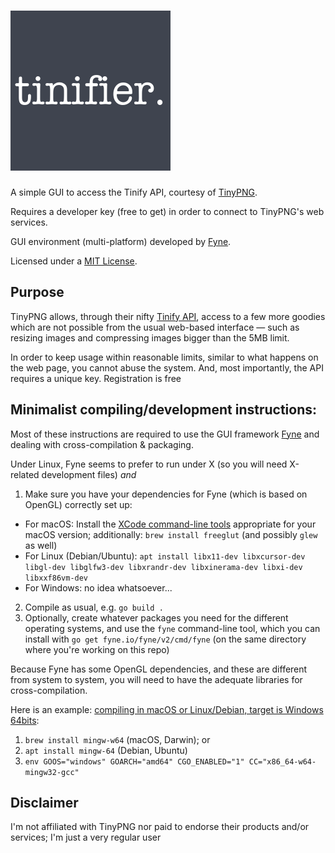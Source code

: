 # ![tinifier.](assets/tinifier-logo.png)

A simple GUI to access the Tinify API, courtesy of [TinyPNG](https://tinypng.com).

Requires a developer key (free to get) in order to connect to TinyPNG's web services.

GUI environment (multi-platform) developed by [Fyne](https://fyne.io).

Licensed under a [MIT License](https://gwyneth-llewelyn.mit-license.org/).

## Purpose

TinyPNG allows, through their nifty [Tinify API](https://tinypng.com/developers), access to a few more goodies which are not possible from the usual web-based interface — such as resizing images and compressing images bigger than the 5MB limit.

In order to keep usage within reasonable limits, similar to what happens on the web page, you cannot abuse the system. And, most importantly, the API requires a unique key. Registration is free

## Minimalist compiling/development instructions:

Most of these instructions are required to use the GUI framework [Fyne](https://fyne.io) and dealing with cross-compilation & packaging.

Under Linux, Fyne seems to prefer to run under X (so you will need X-related development files) _and_

1. Make sure you have your dependencies for Fyne (which is based on OpenGL) correctly set up:

-   For macOS: Install the [XCode command-line tools](https://developer.apple.com/download/all/?q=Command%20Line%20Tools%20for%20Xcode) appropriate for your macOS version; additionally: `brew install freeglut` (and possibly `glew` as well)
-   For Linux (Debian/Ubuntu): `apt install libx11-dev libxcursor-dev libgl-dev libglfw3-dev libxrandr-dev libxinerama-dev libxi-dev libxxf86vm-dev`
-   For Windows: no idea whatsoever...

2. Compile as usual, e.g. `go build .`
3. Optionally, create whatever packages you need for the different operating systems, and use the `fyne` command-line tool, which you can install with `go get fyne.io/fyne/v2/cmd/fyne` (on the same directory where you're working on this repo)

Because Fyne has some OpenGL dependencies, and these are different from system to system, you will need to have the adequate libraries for cross-compilation.

Here is an example: [compiling in macOS or Linux/Debian, target is Windows 64bits](https://stackoverflow.com/a/36916044/1035977):

1. `brew install mingw-w64` (macOS, Darwin); or
2. `apt install mingw-64` (Debian, Ubuntu)
3. `env GOOS="windows" GOARCH="amd64" CGO_ENABLED="1" CC="x86_64-w64-mingw32-gcc"`

## Disclaimer

I'm not affiliated with TinyPNG nor paid to endorse their products and/or services; I'm just a very regular user